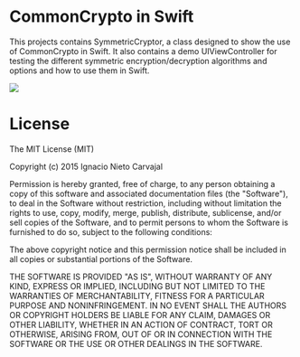 # CommonCrypto in Swift

This projects contains SymmetricCryptor, a class designed to show the use of CommonCrypto in Swift. It also contains a demo UIViewController for testing the different symmetric encryption/decryption algorithms and options and how to use them in Swift.

![](http://digitalleaves.com/blog/wp-content/uploads/2015/08/ezgif-755330533.gif)

# License

The MIT License (MIT)

Copyright (c) 2015 Ignacio Nieto Carvajal

Permission is hereby granted, free of charge, to any person obtaining a copy
of this software and associated documentation files (the "Software"), to deal
in the Software without restriction, including without limitation the rights
to use, copy, modify, merge, publish, distribute, sublicense, and/or sell
copies of the Software, and to permit persons to whom the Software is
furnished to do so, subject to the following conditions:

The above copyright notice and this permission notice shall be included in
all copies or substantial portions of the Software.

THE SOFTWARE IS PROVIDED "AS IS", WITHOUT WARRANTY OF ANY KIND, EXPRESS OR
IMPLIED, INCLUDING BUT NOT LIMITED TO THE WARRANTIES OF MERCHANTABILITY,
FITNESS FOR A PARTICULAR PURPOSE AND NONINFRINGEMENT. IN NO EVENT SHALL THE
AUTHORS OR COPYRIGHT HOLDERS BE LIABLE FOR ANY CLAIM, DAMAGES OR OTHER
LIABILITY, WHETHER IN AN ACTION OF CONTRACT, TORT OR OTHERWISE, ARISING FROM,
OUT OF OR IN CONNECTION WITH THE SOFTWARE OR THE USE OR OTHER DEALINGS IN
THE SOFTWARE.
